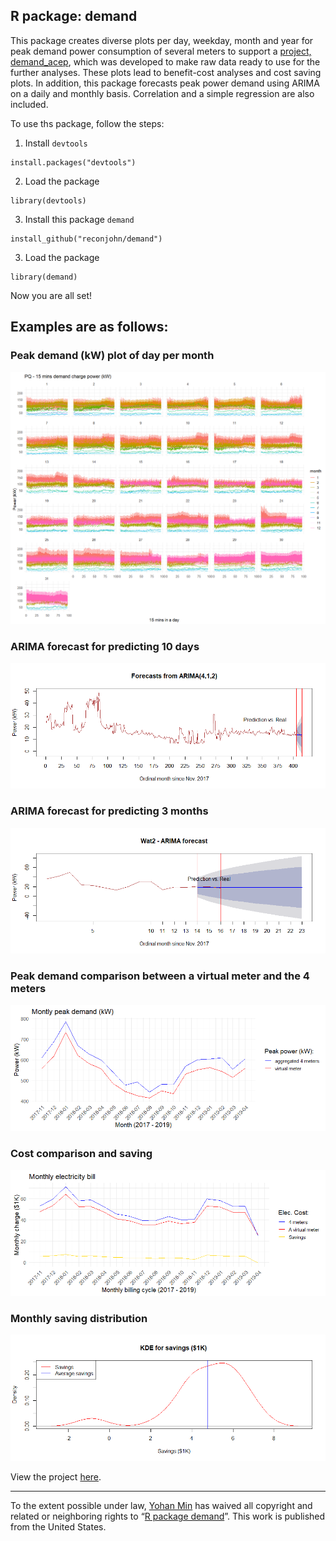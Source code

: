 ## R package: demand

This package creates diverse plots per day, weekday, month and year for peak demand power consumption of several meters to support a [project, demand_acep](https://github.com/demand-consults/demand_acep), which was developed to make raw data ready to use for the further analyses. These plots lead to benefit-cost analyses and cost saving plots. In addition, this package forecasts peak power demand using ARIMA on a daily and monthly basis. Correlation and a simple regression are also included. 

To use ths package, follow the steps:

1. Install `devtools`
```
install.packages("devtools")
```

2. Load the package 
```
library(devtools)
```

3. Install this package `demand`
```
install_github("reconjohn/demand")
```

3. Load the package 
```
library(demand)
```

Now you are all set!


## Examples are as follows: 

### Peak demand (kW) plot of day per month
![](./scripts/plots_files/figure-html/unnamed-chunk-1-1.png)

### ARIMA forecast for predicting 10 days
![](./scripts/forecast_files/figure-html/unnamed-chunk-24-1.png)

### ARIMA forecast for predicting 3 months
![](./scripts/forecast_files/figure-html/unnamed-chunk-12-1.png)

### Peak demand comparison between a virtual meter and the 4 meters 
![](./scripts/charge_filled_files/figure-html/unnamed-chunk-1-1.png)

### Cost comparison and saving 
![](./scripts/charge_filled_files/figure-html/unnamed-chunk-7-1.png)

### Monthly saving distribution 
![](./scripts/charge_filled_files/figure-html/unnamed-chunk-8-1.png)


View the project [here](https://github.com/demand-consults/demand_acep).

---

To the extent possible under law,
[Yohan Min](https://github.com/reconjohn)
has waived all copyright and related or neighboring rights to
&ldquo;[R package demand](https://github.com/reconjohn/demand)&rdquo;.
This work is published from the United States.
